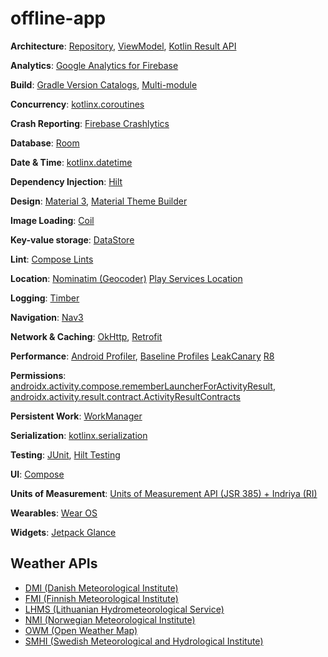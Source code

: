 # offline-app

**Architecture**:
[Repository](https://developer.android.com/topic/architecture#data-layer),
[ViewModel](https://developer.android.com/topic/libraries/architecture/viewmodel),
[Kotlin Result API](https://kotlinlang.org/api/core/kotlin-stdlib/kotlin/-result/)

**Analytics**:
[Google Analytics for Firebase](https://firebase.google.com/docs/analytics)

**Build**:
[Gradle Version Catalogs](https://docs.gradle.org/current/userguide/platforms.html),
[Multi-module](https://developer.android.com/topic/modularization)

**Concurrency**:
[kotlinx.coroutines](https://github.com/Kotlin/kotlinx.coroutines)

**Crash Reporting**:
[Firebase Crashlytics](https://firebase.google.com/docs/crashlytics)

**Database**:
[Room](https://developer.android.com/training/data-storage/room)

**Date & Time**:
[kotlinx.datetime](https://github.com/Kotlin/kotlinx-datetime)

**Dependency Injection**:
[Hilt](https://dagger.dev/hilt/)

**Design**:
[Material 3](https://developer.android.com/jetpack/compose/designsystems/material),
[Material Theme Builder](https://material-foundation.github.io/material-theme-builder/)

**Image Loading**:
[Coil](https://coil-kt.github.io/coil/)

**Key-value storage**:
[DataStore](https://developer.android.com/topic/libraries/architecture/datastore)

**Lint**:
[Compose Lints](https://github.com/slackhq/compose-lints)

**Location**:
[Nominatim (Geocoder)](https://nominatim.org/)
[Play Services Location](https://play.google.com/sdks/details/com-google-android-gms-play-services-location)

**Logging**:
[Timber](https://github.com/JakeWharton/timber)

**Navigation**:
[Nav3](https://developer.android.com/guide/navigation/navigation-3)

**Network & Caching**:
[OkHttp](https://square.github.io/okhttp/),
[Retrofit](https://square.github.io/retrofit/)

**Performance**:
[Android Profiler](https://developer.android.com/studio/profile),
[Baseline Profiles](https://developer.android.com/topic/performance/baselineprofiles/overview)
[LeakCanary](https://github.com/square/leakcanary)
[R8](https://developer.android.com/topic/performance/app-optimization/enable-app-optimization)

**Permissions**:
[androidx.activity.compose.rememberLauncherForActivityResult](https://developer.android.com/reference/kotlin/androidx/activity/compose/package-summary#rememberLauncherForActivityResult(androidx.activity.result.contract.ActivityResultContract,kotlin.Function1)),
[androidx.activity.result.contract.ActivityResultContracts](https://developer.android.com/reference/androidx/activity/result/contract/ActivityResultContracts)

**Persistent Work**:
[WorkManager](https://developer.android.com/topic/libraries/architecture/workmanager)

**Serialization**:
[kotlinx.serialization](https://github.com/Kotlin/kotlinx.serialization)

**Testing**:
[JUnit](https://junit.org/junit5/),
[Hilt Testing](https://dagger.dev/hilt/testing)

**UI**:
[Compose](https://developer.android.com/jetpack/compose)

**Units of Measurement**:
[Units of Measurement API (JSR 385) + Indriya (RI)](https://github.com/unitsofmeasurement/indriya)

**Wearables**:
[Wear OS](https://developer.android.com/training/wearables/get-started/creating)

**Widgets**:
[Jetpack Glance](https://developer.android.com/develop/ui/compose/glance)

## Weather APIs
- [DMI (Danish Meteorological Institute)](https://www.dmi.dk/)
- [FMI (Finnish Meteorological Institute)](https://en.ilmatieteenlaitos.fi/)
- [LHMS (Lithuanian Hydrometeorological Service)](https://www.meteo.lt/en/)
- [NMI (Norwegian Meteorological Institute)](https://www.met.no/en)
- [OWM (Open Weather Map)](https://openweathermap.org/)
- [SMHI (Swedish Meteorological and Hydrological Institute)](https://www.smhi.se/en)
















